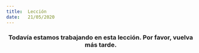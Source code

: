 ```yaml
---
title:  Lección
date:   21/05/2020
---
```


### <center>Todavía estamos trabajando en esta lección. Por favor, vuelva más tarde.</center>